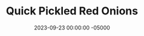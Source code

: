 ---
layout: post
title:  "Quick Pickled Red Onions"
date:   2023-09-23 00:00:00 -05000
categories: 
- Recipes
- Savory Sauces
permalink: /recipes/pickled-onions
image: /assets/Food/Savory Sauces/Quick Pickles/quick-pickles.jpg
ing: quickpickle-ing
facts: quickpickle-facts
Prep: 10
Rest: 
Cook: 
Source1: 
Source2: 
tags: 
- pickles
- pickled vegetable
- pink pickled onion
- vinegar
- tangy
- sour
- white vinegar
- acv
- apple cider vinegar
- lime juice
- lemon juice
Description: Quick pickles add a great color and flavor pop to nearly every dish, and red onions are my personal favorite vegetable for this. Simply cover with water and vinegar in a mason jar, and you're done!
Instructions: 
- Cut the red onions into long thin strips and add to a mason jar. Season with salt and minced garlic. Pour in vinegar and water. The onions should be just covered, about half water to half vinegar. Let pickle in the fridge for at least a few days before eating<br><br>

- Pour in vinegar and water. The onions should be just covered, about half water to half vinegar. Let pickle in the fridge for at least a few days before eating
---